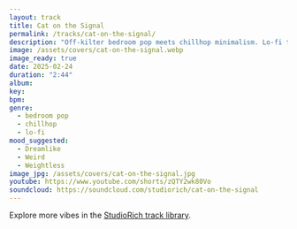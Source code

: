 ```yaml
---
layout: track
title: Cat on the Signal
permalink: /tracks/cat-on-the-signal/
description: "Off-kilter bedroom pop meets chillhop minimalism. Lo-fi textures pulse gently with analog fuzz, layered beneath soft jazzy chords and sputtering vinyl crackles. Bass loops twist just off-tempo, giving the track a living, unstable rhythm. Vocals, if present, are hushed and syrupy, hiding under reverbed pads and tape flutter. It’s a dreamy feedback loop—warm, weird, and weightless."
image: /assets/covers/cat-on-the-signal.webp
image_ready: true
date: 2025-02-24
duration: "2:44"
album:
key:
bpm:
genre:
  - bedroom pop
  - chillhop
  - lo-fi
mood_suggested:
  - Dreamlike
  - Weird
  - Weightless
image_jpg: /assets/covers/cat-on-the-signal.jpg
youtube: https://www.youtube.com/shorts/zQTY2wk80Vo
soundcloud: https://soundcloud.com/studiorich/cat-on-the-signal
---
```


Explore more vibes in the [StudioRich track library](/tracks/).
